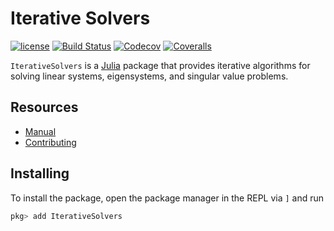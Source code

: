 # Iterative Solvers

[![license](https://img.shields.io/github/license/mashape/apistatus.svg?maxAge=2592000)](https://github.com/JuliaMath/IterativeSolvers.jl/blob/master/LICENSE)
[![Build Status](https://github.com/JuliaMath/IterativeSolvers.jl/workflows/CI/badge.svg)](https://github.com/JuliaMath/IterativeSolvers.jl/actions)
[![Codecov](http://codecov.io/github/JuliaMath/IterativeSolvers.jl/coverage.svg?branch=master)](http://codecov.io/github/JuliaMath/IterativeSolvers.jl?branch=master)
[![Coveralls](https://coveralls.io/repos/JuliaMath/IterativeSolvers.jl/badge.svg?branch=master&service=github)](https://coveralls.io/github/JuliaMath/IterativeSolvers.jl?branch=master)

`IterativeSolvers` is a [Julia](http://julialang.org) package that provides iterative algorithms for solving linear systems, eigensystems, and singular value problems.

## Resources

- [Manual](https://julialinearalgebra.github.io/IterativeSolvers.jl/dev/)
- [Contributing](https://julialinearalgebra.github.io/IterativeSolvers.jl/dev/about/CONTRIBUTING/)

## Installing

To install the package, open the package manager in the REPL via `]` and run

```julia
pkg> add IterativeSolvers
```
